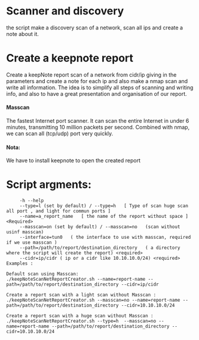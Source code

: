 # Scanner and discovery
the script make a discovery scan of a network, scan all ips and create a note about it.

# Create a keepnote report

Create a keepNote report scan of a network from cidr/ip giving in the parameters and create a note for each ip and also make a nmap scan and write all information. The idea is to simplify all steps of scanning and writing info, and also to have a great presentation and organisation of our report.

#### Masscan 

The fastest Internet port scanner. It can scan the entire Internet in under 6 minutes, transmitting 10 million packets per second.
Combined with nmap, we can scan all (tcp/udp) port very quickly.

#### Nota:

We have to install keepnote to open the created report 

# Script argments: 

```
	 -h --help
	 --type=l (set by default) / --type=h	[ Type of scan huge scan all port , and light for commun ports ] 
	 --name=a_report_name	[ the name of the report without space ] <Required>
	 --masscan=on (set by default) / --masscan=no	(scan without usinf masscan) 
	 --interface=tun0	( the interface to use with masscan, required if we use masscan )
	 --path=/path/to/report/destination_directory	( a directory where the script will create the report) <required>
	 --cidr=ip/cidr	( ip or a cidr like 10.10.10.0/24) <required>
Examples :

Default scan using Masscan:  
./keepNoteScanNetReportCreator.sh --name=report-name --path=/path/to/report/destination_directory --cidr=ip/cidr

Create a report scan with a light scan without Masscan :
./keepNoteScanNetReportCreator.sh --masscan=no --name=report-name --path=/path/to/report/destination_directory --cidr=10.10.10.0/24

Create a report scan with a huge scan without Masscan :
./keepNoteScanNetReportCreator.sh --type=h  --masscan=no --name=report-name --path=/path/to/report/destination_directory --cidr=10.10.10.0/24

```




